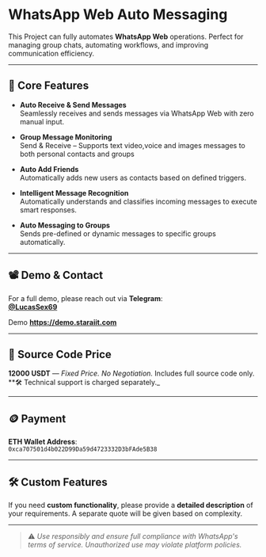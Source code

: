# WhatsApp Web Auto Messaging

This Project can fully automates **WhatsApp Web** operations. Perfect for managing group chats, automating workflows, and improving communication efficiency.

---

## 🔑 Core Features

- **Auto Receive & Send Messages**  
  Seamlessly receives and sends messages via WhatsApp Web with zero manual input.

- **Group Message Monitoring**  
  Send & Receive – Supports text video,voice and images messages to both personal contacts and groups

- **Auto Add Friends**  
  Automatically adds new users as contacts based on defined triggers.

- **Intelligent Message Recognition**  
  Automatically understands and classifies incoming messages to execute smart responses.

- **Auto Messaging to Groups**  
  Sends pre-defined or dynamic messages to specific groups automatically.

---

## 📽️ Demo & Contact

For a full demo, please reach out via **Telegram**:  
**[@LucasSex69](https://t.me/LucasSex69)**

Demo **https://demo.staraiit.com**

---

## 💸 Source Code Price

**12000 USDT** — _Fixed Price. No Negotiation._ Includes full source code only.
**🛠 Technical support is charged separately._

---
## 🪙 Payment

**ETH Wallet Address**:  
`0xca707501d4b022D99Da59d4723332D3bFAde5B38`

---

## 🛠️ Custom Features

If you need **custom functionality**, please provide a **detailed description** of your requirements. A separate quote will be given based on complexity.

---


> ⚠️ _Use responsibly and ensure full compliance with WhatsApp's terms of service. Unauthorized use may violate platform policies._

